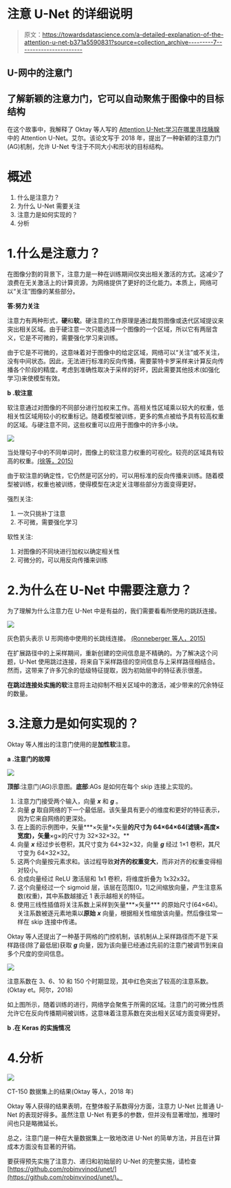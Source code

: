 # 注意 U-Net 的详细说明

> 原文：<https://towardsdatascience.com/a-detailed-explanation-of-the-attention-u-net-b371a5590831?source=collection_archive---------7----------------------->

## U-网中的注意门

## 了解新颖的注意力门，它可以自动聚焦于图像中的目标结构

在这个故事中，我解释了 Oktay 等人写的 [Attention U-Net:学习在哪里寻找胰腺](https://arxiv.org/abs/1804.03999)中的 Attention U-Net。艾尔。该论文写于 2018 年，提出了一种新颖的注意力门(AG)机制，允许 U-Net 专注于不同大小和形状的目标结构。

# 概述

1.  什么是注意力？
2.  为什么 U-Net 需要关注
3.  注意力是如何实现的？
4.  分析

# 1.什么是注意力？

在图像分割的背景下，注意力是一种在训练期间仅突出相关激活的方式。这减少了浪费在无关激活上的计算资源，为网络提供了更好的泛化能力。本质上，网络可以“关注”图像的某些部分。

**答:努力关注**

注意力有两种形式，**硬**和**软**。硬注意的工作原理是通过裁剪图像或迭代区域提议来突出相关区域。由于硬注意一次只能选择一个图像的一个区域，所以它有两层含义，它是不可微的，需要强化学习来训练。

由于它是不可微的，这意味着对于图像中的给定区域，网络可以“关注”或不关注，没有中间状态。因此，无法进行标准的反向传播，需要蒙特卡罗采样来计算反向传播各个阶段的精度。考虑到准确性取决于采样的好坏，因此需要其他技术(如强化学习)来使模型有效。

**b .软注意**

软注意通过对图像的不同部分进行加权来工作。高相关性区域乘以较大的权重，低相关性区域用较小的权重标记。随着模型被训练，更多的焦点被给予具有较高权重的区域。与硬注意不同，这些权重可以应用于图像中的许多小块。

![](img/f3644847be98da521cfc0bcf557a168d.png)

当处理句子中的不同单词时，图像上的软注意力权重的可视化。较亮的区域具有较高的权重。[(徐等，2015)](http://proceedings.mlr.press/v37/xuc15.pdf)

由于软注意的确定性，它仍然是可区分的，可以用标准的反向传播来训练。随着模型被训练，权重也被训练，使得模型在决定关注哪些部分方面变得更好。

强烈关注:

1.  一次只挑补丁注意
2.  不可微，需要强化学习

软性关注:

1.  对图像的不同块进行加权以确定相关性
2.  可微分的，可以用反向传播来训练

# 2.为什么在 U-Net 中需要注意力？

为了理解为什么注意力在 U-Net 中是有益的，我们需要看看所使用的跳跃连接。

![](img/40d93306512d58695f4bda083c01fe77.png)

灰色箭头表示 U 形网络中使用的长跳线连接。 [(Ronneberger 等人，2015)](https://arxiv.org/abs/1505.04597)

在扩展路径中的上采样期间，重新创建的空间信息是不精确的。为了解决这个问题，U-Net 使用跳过连接，将来自下采样路径的空间信息与上采样路径相结合。然而，这带来了许多冗余的低级特征提取，因为初始层中的特征表示很差。

**在跳过连接处实施的软**注意将主动抑制不相关区域中的激活，减少带来的冗余特征的数量。

# 3.注意力是如何实现的？

Oktay 等人推出的注意门使用的是**加性软**注意。

**a .注意门的故障**

![](img/87f93f37125960a9f4bce52a0a261ddf.png)

**顶部**:注意门(AG)示意图。**底部**:AGs 是如何在每个 skip 连接上实现的。

1.  注意力门接受两个输入，向量 ***x*** 和 ***g*** 。
2.  向量 ***g*** 取自网络的下一个最低层。该矢量具有更小的维度和更好的特征表示，因为它来自网络的更深处。
3.  在上面的示例图中，矢量***×矢量*×矢量**的尺寸为 64×64×64(滤镜×高度×宽度)，矢量**×g×的尺寸为 32×32×32。**
4.  向量 ***x*** 经过步长卷积，其尺寸变为 64×32×32，向量 ***g*** 经过 1×1 卷积，其尺寸变为 64×32×32。
5.  这两个向量按元素求和。该过程导致**对齐的权重变大**，而非对齐的权重变得相对较小。
6.  合成向量经过 ReLU 激活层和 1x1 卷积，将维度折叠为 1x32x32。
7.  这个向量经过一个 sigmoid 层，该层在范围[0，1]之间缩放向量，产生注意系数(权重)，其中系数越接近 1 表示越相关的特征。
8.  使用三线性插值将关注系数上采样到矢量***×矢量*** 的原始尺寸(64×64)。关注系数被逐元素地乘以**原始** ***x*** 向量，根据相关性缩放该向量。然后像往常一样在 skip 连接中传递。

Oktay 等人还提出了一种基于网格的门控机制，该机制从上采样路径而不是下采样路径(除了最低层)获取 ***g*** 向量，因为该向量已经通过先前的注意门被调节到来自多个尺度的空间信息。

![](img/84a9ed98511a7e37f56ebb73234c8cc3.png)

注意系数在 3、6、10 和 150 个时期显现，其中红色突出了较高的注意系数。(Oktay et。阿尔，2018)

如上图所示，随着训练的进行，网络学会聚焦于所需的区域。注意门的可微分性质允许它在反向传播期间被训练，这意味着注意系数在突出相关区域方面变得更好。

**b .在 Keras 的实施情况**

# 4.分析

![](img/ff8dc8ee433902c58f31cfda329548fe.png)

CT-150 数据集上的结果(Oktay 等人，2018 年)

Oktay 等人获得的结果表明，在整体骰子系数得分方面，注意力 U-Net 比普通 U-Net 的表现好得多。虽然注意 U-Net 有更多的参数，但并没有显著增加，推理时间也只是略微延长。

总之，注意门是一种在大量数据集上一致地改进 U-Net 的简单方法，并且在计算成本方面没有显著的开销。

要获得预先实施了注意力、递归和初始层的 U-Net 的完整实施，请检查[https://github.com/robinvvinod/unet/](https://github.com/robinvvinod/unet/)。